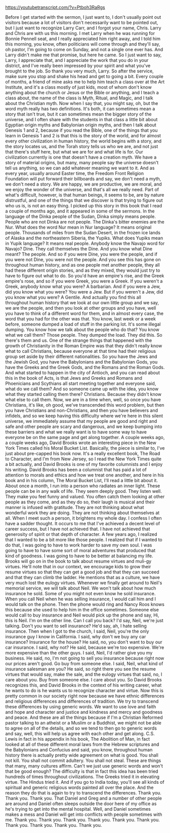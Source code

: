 https://youtubetranscript.com/?v=Ptboh3RaRgs

 Before I get started with the sermon, I just want to, I don't usually point out visitors because a lot of visitors don't necessarily want to be pointed out, but I just want to recognize Larry Carr, and I forgot your name, Chris. Larry and Chris are with us this morning. I met Larry when he was running for Bonnie Pennell seat, and I really appreciated him right away, and I told him this morning, you know, often politicians will come through and they'll say, oh pastor, I'm going to come on Sunday, and not a single one ever has. And Larry didn't make me that promise, but here he came. So I just want to say, Larry, I appreciate that, and I appreciate the work that you do in your district, and I've really been impressed by your spirit and what you've brought to the job. So thank you very much, Larry. So after the service, make sure you stop and shake his head and get to going a bit. Every couple of months, a friend of mine asks me to help him teach a class over at the Art Institute, and it's a class mostly of just kids, most of whom don't know anything about the church or Jesus or the Bible or anything, and I teach a class about, the name of the class is Myth, Ritual, and Magic, and I talk about the Christian myth. Now when I say that, you might say, oh, but the word myth really has two definitions. It's both, it can sometimes mean a story that isn't true, but it can sometimes mean the bigger story of the universe, and I often share with the students in that class a little bit about Egyptian origin myths and Babylonian origin myths, and then I talk about Genesis 1 and 2, because if you read the Bible, one of the things that you learn in Genesis 1 and 2 is that this is the story of the world, and for almost every other civilization in human history, the world begins with a story, and the story locates us, and the Torah story tells us who we are, and not just that there's stuff here, but what we are for and what life is for. Our civilization currently is one that doesn't have a creation myth. We have a story of material origins, but many, many people say the universe doesn't tell us anything, so we can add whatever meaning we want to it. And as every year, usually around Easter time, the Freedom Front Religion Foundation will put forward their billboards and say, we don't need a myth, we don't need a story. We are happy, we are productive, we are moral, and we enjoy the wonder of the universe, and that's all we really need. Part of what's difficult, however, is that human beings, it seems to be, are by nature distrustful, and one of the things that we discover is that trying to figure out who us is, is not an easy thing. I picked up this story in this book that I read a couple of months ago, and it appeared in some of the sermons. In the language of the Dinka people of the Sudan, Dinka simply means people. People who are not Dinka are not people. The Dinka's bitter enemies are the Nur. What does the word Nur mean in Nur language? It means original people. Thousands of miles from the Sudan Desert, in the frozen ice lands of Alaska and the northeastern Siberia, the Yupiks. What does Yupiks mean in Yupik language? It means real people. Anybody know the Navajo word for Navajo? Dine. They call themselves the Dine. And you know what Dine meant? The people. And so if you were Dine, you were the people, and if you were not Dine, you were not the people. And you see this has gone on throughout human history, and as one people met another people, they all had these different origin stories, and as they mixed, they would just try to have to figure out what to do. So you'd have an empire's rise, and the Greek empire's rose, and so if you were Greek, you were a Greek. If you weren't a Greek, anybody know what you were? A barbarian. And if you were a Jew, did you know what you were? You were a Jew. But if you weren't a Jew, did you know what you were? A Gentile. And actually you find this all throughout human history that we look at our own little group and we say, we are the people, and then you look at other groups and you have, well you have to think of a different word for them, and in almost every case, the word that you had for the other was that. You know, last week or a week before, someone dumped a load of stuff in the parking lot. It's some illegal dumping. You know how we talk about the people who do that? You know what we call them? Those people. They dumped the load. They did this. So there's them and us. One of the strange things that happened with the growth of Christianity in the Roman Empire was that they didn't really know what to call Christians, because everyone at that time had their religious group set aside by their different nationalities. So you have the Jews and the Jewish God, you have the Babylonians and the Babylonian Gods, you have the Greeks and the Greek Gods, and the Romans and the Roman Gods. And what started to happen in the city of Antioch, and you can read about this in the book of Acts, is that Jews and Greeks and Romans and Phoenicians and Scythians all start meeting together and everyone said, what do we call them? And so someone came up with the idea, you know what they started calling them there? Christians. Because they didn't know what else to call them. Now, we are in a time when, well, so once you have Christians, it's like, oh good, we've transcended this word problem, but then you have Christians and non-Christians, and then you have believers and infidels, and so we keep having this difficulty where we're here in this silent universe, we immediately assume that my people are good and right and safe and other people are scary and dangerous, and we keep bumping into these barriers and what we really want is to have some way to have everyone be on the same page and get along together. A couple weeks ago, a couple weeks ago, David Brooks wrote an interesting piece in the New York Times called his Moral Bucket List. Basically, the piece is similar to, I've just about pre-capped his book now. It's a really excellent book, The Road to Character, and I'm from New Jersey, so I read the New York Times quite a bit actually, and David Brooks is one of my favorite columnists and I enjoy his writing. David Brooks has been a columnist that has paid a lot of attention to morals and ethics and how we treat one another, and here in his book and in his column, The Moral Bucket List, I'll read a little bit about it. About once a month, I run into a person who radiates an inner light. These people can be in any walk of life. They seem deeply good. They listen well. They make you feel funny and valued. You often catch them looking at other people as they come, and as they do so, their laugh is musical and their manner is infused with gratitude. They are not thinking about what wonderful work they are doing. They are not thinking about themselves at all. When I meet such a person, it brightens my whole day. I confess I often have a sadder thought. It occurs to me that I've achieved a decent level of career success, but I have not achieved that. I have not achieved that generosity of spirit or that depth of character. A few years ago, I realized that I wanted to be a bit more like those people. I realized that if I wanted to do that, I was going to have to work harder to save my own soul. I was going to have to have some sort of moral adventures that produced that kind of goodness. I was going to have to be better at balancing my life. Brooks will go on in the book to talk about resume virtues and muli-gy virtues. He'll note that in our context, we encourage kids to grow their resume virtues so that they can get a good job and that they can succeed and that they can climb the ladder. He mentions that as a culture, we have very much lost the eulogy virtues. Whenever we finally get around to Neil's memorial service, we will talk about Neil. We won't talk about how much insurance he sold. Some of you might not even know he sold insurance. When you call Neil when he was selling insurance, I would call him and I would talk on the phone. Then the phone would ring and Nancy Roos knows this because she used to help him in the office sometimes. Someone else would call to buy insurance and Neil would pick up the phone and say, Hi, this is Neil. I'm on the other line. Can I call you back? I'd say, Neil, we're just talking. Don't you want to sell insurance? He'd say, ah, I hate selling insurance. Then when I got to the church, I said, Neil, you're the only insurance guy I know in California. I said, why don't we buy any car insurance? Insurance for the house? He said, no, you don't want to buy our car insurance. I said, why not? He said, because we're too expensive. We're more expensive than the other guys. I said, Neil, I'd rather give you my business. He said, no, I'm not going to sell you insurance because right now our prices aren't good. Go buy from someone else. I said, Neil, what kind of insurance salesman are you? He said, so right there you see the resume virtues that would say, make the sale, and the eulogy virtues that said, no, I care about you. Buy from someone else. I care about you. So David Brooks recognizes this, and David Brooks in the context of his writing career, what he wants to do is he wants us to recognize character and virtue. Now this is pretty common in our society right now because we have ethnic differences and religious differences and differences of tradition. We try to transcend these differences by using generic words. We want to use love and faith and hope and character and justice and kindness and mercy and goodness and peace. And these are all the things because if I'm a Christian Reformed pastor talking to an atheist or a Muslim or a Buddhist, we might not be able to agree on all of the details, and so we tend to then go to generic words and say, well, this will help us agree with each other and get along. C.S. Lewis in fact in his appendix in his book, The Abolition of Man, in fact looked at all of these different moral laws from the Hebrew scriptures and the Babylonians and Confucius and said, you know, throughout human history there is actually pretty wide agreement on what is good. You shall not kill. You shall not commit adultery. You shall not steal. These are things that many, many cultures affirm. Can't we just use generic words and won't that be good enough? The difficulty is that in fact this idea has been tried hundreds of times throughout civilizations. The Greeks tried it in elevating virtue. The Hindus tried it. And if you go to India today, you'll see all kinds of spiritual and generic religious words painted all over the place. And the reason they do that is again to try to transcend the differences. Thank you. Thank you. Thank you. That Daniel and Greg and a number of other people are around and Daniel often sleeps outside the door here of my office as he's trying to get into the mental hospital. Well, and Daniel sometimes makes a mess and Daniel will get into conflicts with people sometimes with me. Thank you. Thank you. Thank you. Thank you. Thank you. Thank you. Thank you. Thank you. Thank you. Thank you.